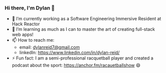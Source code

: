 ### Hi there, I'm Dylan 👋

<!--
**dylanreid7/dylanreid7** is a ✨ _special_ ✨ repository because its `README.md` (this file) appears on your GitHub profile.

Here are some ideas to get you started:

- 🔭 I’m currently working on ...
- 🌱 I’m currently learning ...
- 👯 I’m looking to collaborate on ...
- 🤔 I’m looking for help with ...
- 💬 Ask me about ...
- 📫 How to reach me: ...
- 😄 Pronouns: ...
- ⚡ Fun fact: ...
-->

- 🔭 I’m currently working as a Software Engineering Immersive Resident at Hack Reactor
- 🌱 I’m learning as much as I can to master the art of creating full-stack web apps!
- 📫 How to reach me: 
     - email: dylanreid7@gmail.com  
     - linkedIn: https://www.linkedin.com/in/dylan-reid/
- ⚡ Fun fact: I am a semi-professional racquetball player and created a podcast about the sport: https://anchor.fm/racauetballshow 😄

